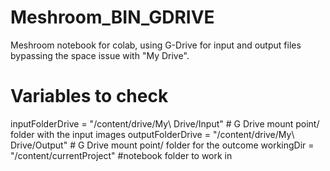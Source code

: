 # Meshroom_BIN_GDRIVE
Meshroom notebook for colab, using G-Drive for input and output files bypassing the space issue with "My Drive".

# Variables to check
inputFolderDrive = "/content/drive/My\ Drive/Input" # G Drive mount point/ folder with the input images
outputFolderDrive = "/content/drive/My\ Drive/Output" # G Drive mount point/ folder for the outcome
workingDir = "/content/currentProject" #notebook folder to work in
